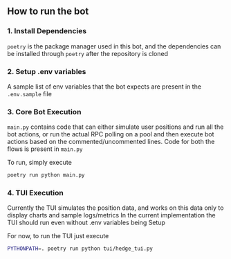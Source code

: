 ## How to run the bot

### 1. Install Dependencies
`poetry` is the package manager used in this bot, and the dependencies can be installed through `poetry` after the repository is cloned

### 2. Setup .env variables
A sample list of env variables that the bot expects are present in the `.env.sample` file

### 3. Core Bot Execution
`main.py` contains code that can either simulate user positions and run all the bot actions, or run the actual RPC polling on a pool and then execute bot actions based on the commented/uncommented lines. Code for both the flows is present in `main.py`

To run, simply execute
```bash
poetry run python main.py
```

### 4. TUI Execution
Currently the TUI simulates the position data, and works on this data only to display charts and sample logs/metrics
In the current implementation the TUI should run even without .env variables being Setup

For now, to run the TUI just execute

```bash
PYTHONPATH=. poetry run python tui/hedge_tui.py
```

